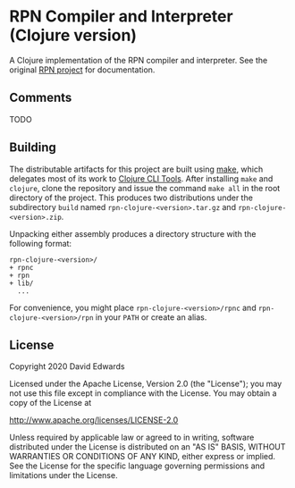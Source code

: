 # RPN Compiler and Interpreter (Clojure version)

A Clojure implementation of the RPN compiler and interpreter. See the original [RPN project](https://github.com/davidledwards/rpn) for documentation.

## Comments

TODO

## Building

The distributable artifacts for this project are built using [make](https://www.gnu.org/software/make/), which delegates most of its work to [Clojure CLI Tools](https://clojure.org/guides/getting_started#_clojure_installer_and_cli_tools). After installing `make` and `clojure`, clone the repository and issue the command `make all` in the root directory of the project. This produces two distributions under the subdirectory `build` named `rpn-clojure-<version>.tar.gz` and `rpn-clojure-<version>.zip`.

Unpacking either assembly produces a directory structure with the following format:

```text
rpn-clojure-<version>/
+ rpnc
+ rpn
+ lib/
  ...
```

For convenience, you might place `rpn-clojure-<version>/rpnc` and `rpn-clojure-<version>/rpn` in your `PATH` or create an alias.

## License

Copyright 2020 David Edwards

Licensed under the Apache License, Version 2.0 (the "License"); you may not use this file except in compliance with the License. You may obtain a copy of the License at

<http://www.apache.org/licenses/LICENSE-2.0>

Unless required by applicable law or agreed to in writing, software distributed under the License is distributed on an "AS IS" BASIS, WITHOUT WARRANTIES OR CONDITIONS OF ANY KIND, either express or implied. See the License for the specific language governing permissions and limitations under the License.
